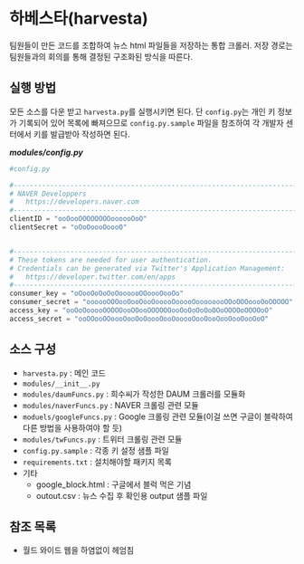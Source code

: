# 하베스타(harvesta)

팀원들이 만든 코드를 조합하여 뉴스 html 파일들을  저장하는 통합 크롤러. 저장 경로는 팀원들과의 회의를 통해 결정된 구조화된  방식을 따른다.

## 실행 방법

모든 소스를 다운 받고 `harvesta.py`를 실행시키면 된다. 단 `config.py`는 개인 키 정보가 기록되어 있어 목록에 빠져으므로 `config.py.sample` 파일을 참조하여 각 개발자 센터에서 키를 발급받아 작성하면 된다.

***modules/config.py***

```python
#config.py

#--------------------------------------------------------------------------------
# NAVER Developpers
#   https://developers.naver.com
#--------------------------------------------------------------------------------
clientID = "ooOooOOOOOOOOoooooOoO"
clientSecret = "oOoOoooOoooO"


#--------------------------------------------------------------------------------
# These tokens are needed for user authentication.
# Credentials can be generated via Twitter's Application Management:
#	https://developer.twitter.com/en/apps
#--------------------------------------------------------------------------------
consumer_key = "oOooOoOoOoOoooooOOoooOooOo"
consumer_secret = "oooooOOOooOooOooOooooOooooOoooooooOOoOOOoooOoOOOOO"
access_key = "ooOoOooooOOOOOooOOooOOOOOOooOoOoOoOoOOoOOOOoOOOOoO"
access_secret = "ooOOooOOoooOooOoOoooOooOooooOooOooOooOooOooOoO"

```

## 소스 구성

- `harvesta.py` : 메인 코드
- `modules/__init__.py`
- ```modules/daumFuncs.py``` : 희수씨가 작성한 DAUM 크롤러를 모듈화
- `modules/naverFuncs.py` : NAVER 크롤링 관련 모듈
- `moduels/googleFuncs.py` : Google 크롤링 관련 모듈(이걸 쓰면 구글이 블락하여 다른 방법을 사용하여야 할 듯)
- `modules/twFuncs.py` : 트위터 크롤링 관련 모듈
- `config.py.sample` : 각종 키 설정 샘플 파일
- `requirements.txt` : 설치해야할 패키지 목록
- 기타
  - google_block.html : 구글에서 블럭 먹은 기념
  - outout.csv : 뉴스 수집 후 확인용 output 샘플 파일

## 참조 목록

- 월드 와이드 웹을 하염없이 헤엄침

